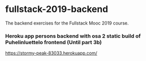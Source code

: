 # fullstack-2019-backend
The backend exercises for the Fullstack Mooc 2019 course.


### Heroku app persons backend with osa 2 static build of Puhelinluettelo frontend (Until part 3b)

https://stormy-peak-83033.herokuapp.com/
